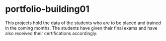 # portfolio-building01
This projects hold the data of the students who are to be placed and trained in the coming months. The students have given their final exams and have also received their certifications accordingly. 
